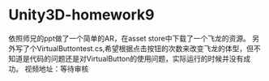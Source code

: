 # Unity3D-homework9
  依照师兄的ppt做了一个简单的AR，在asset store中下载了一个飞龙的资源。
  另外写了个VirtualButtontest.cs,希望根据点击按钮的次数来改变飞龙的体型，但不知道是代码的问题还是对VirtualButton的使用问题，实际运行的时候并没有成功。
  视频地址：等待审核
